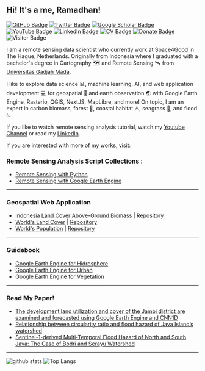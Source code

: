 ## Hi! It's a me, **Ramadhan**!

[![GitHub Badge](https://img.shields.io/github/followers/ramiqcom?style=social)](https://github.com/ramiqcom?tab=followers)
[![Twitter Badge](https://img.shields.io/twitter/follow/ramiqcom?style=social)](https://twitter.com/ramiqcom)
[![Google Scholar Badge](https://img.shields.io/badge/Google-Scholar-lightgrey)](https://scholar.google.com/citations?user=TAZp-ggAAAAJ&hl=en)
[![YouTube Badge](https://img.shields.io/badge/My-YouTube-red)](https://www.youtube.com/@ramiqcom)
[![LinkedIn Badge](https://img.shields.io/badge/My-LinkedIn-blue)](https://www.linkedin.com/in/ramiqcom)
[![CV Badge](https://img.shields.io/badge/My-CV-critical)](https://1drv.ms/b/s!AoVAzpnlCUwHhvBU2HvyEXAi95KCIA?e=LxwoCZ)
[![Donate Badge](https://img.shields.io/badge/Donate-Buy%20me%20a%20coffee-yellowgreen.svg)](https://www.buymeacoffee.com/ramiqcom)
![Visitor Badge](https://visitor-badge.laobi.icu/badge?page_id=ramiqcom.ramiqcom)

I am a remote sensing data scientist who currently work at [Space4Good](https://space4good.com) in The Hague, Netherlands.
Originally from Indonesia where I graduated with a bachelor's degree in Cartography :world_map: and Remote Sensing :artificial_satellite: from [Universitas Gadjah Mada](https://ugm.ac.id).

I like to explore data science :bar_chart:, machine learning, AI, and web application development :computer: for geospatial :compass: and earth observation :earth_asia: with Google Earth Engine, Rasterio, QGIS, NextJS, MapLibre, and more! On topic, I am an expert in carbon biomass, forest :deciduous_tree:, coastal habitat :anchor:, seagrass :leafy_green:, and flood :droplet:.

If you like to watch remote sensing analysis tutorial, watch my [Youtube Channel](https://youtube.com/@ramiqcom) or read my [LinkedIn](https://linkedin.com/in/ramiqcom).

If you are interested with more of my works, visit:

### Remote Sensing Analysis Script Collections :

- [Remote Sensing with Python](https://github.com/ramiqcom/remote-sensing-python)
- [Remote Sensing with Google Earth Engine](https://earthengine.googlesource.com/users/ramiqcom/youtube)

---

### Geospatial Web Application

- [Indonesia Land Cover Above-Ground Biomass](https://indonesia-biomass.vercel.app/) | [Repository](https://github.com/ramiqcom/indonesia-biomass)
- [World's Land Cover](https://landcover-analysis.vercel.app/) | [Repository](https://github.com/ramiqcom/landcover-analysis)
- [World's Population](https://world-population-coral.vercel.app/) | [Repository](https://github.com/ramiqcom/world-population)

---

### Guidebook

- [Google Earth Engine for Hidrosphere](https://github.com/ramiqcom/ebook-hidro-gee/blob/main/ebook_hidrosfer.pdf)
- [Google Earth Engine for Urban](https://github.com/ramiqcom/ebook-urban-gee/blob/main/ebook_urban.pdf)
- [Google Earth Engine for Vegetation](https://github.com/ramiqcom/ebook-vegetation-gee/blob/main/ebook_vegetation.pdf)

---

### Read My Paper!

- [The development land utilization and cover of the Jambi district are examined and forecasted using Google Earth Engine and CNN1D](https://www.sciencedirect.com/science/article/abs/pii/S2352938524000399)
- [Relationship between circularity ratio and flood hazard of Java Island’s watershed
  ](https://www.spiedigitallibrary.org/conference-proceedings-of-spie/12977/129771K/Relationship-between-circularity-ratio-and-flood-hazard-of-Java-Islands/10.1117/12.3009342.short)
- [Sentinel-1-derived Multi-Temporal Flood Hazard of North and South Java: The Case of Bodri and Serayu Watershed](https://ieeexplore.ieee.org/abstract/document/10388940)

---

![github stats](https://github-readme-stats-sigma-five.vercel.app/api?username=ramiqcom&show_icons=true)
![Top Langs](https://github-readme-stats-sigma-five.vercel.app/api/top-langs/?username=ramiqcom&langs_count=3&hide=javascript,go,html,css,tex)
